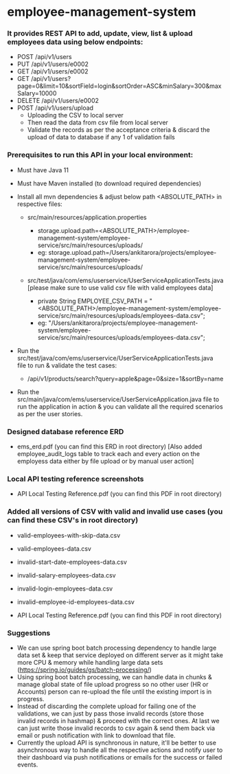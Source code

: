 # employee-management-system

### It provides REST API to add, update, view, list & upload employees data using below endpoints:
  - POST /api/v1/users
  - PUT /api/v1/users/e0002
  - GET /api/v1/users/e0002
  - GET /api/v1/users?page=0&limit=10&sortField=login&sortOrder=ASC&minSalary=300&maxSalary=10000
  - DELETE /api/v1/users/e0002
  - POST /api/v1/users/upload
    - Uploading the CSV to local server
    - Then read the data from csv file from local server
    - Validate the records as per the acceptance criteria & discard the upload of data to database if any 1 of validation fails

### Prerequisites to run this API in your local environment:
  - Must have Java 11
  - Must have Maven installed (to download required dependencies)
  - Install all mvn dependencies & adjust below path <ABSOLUTE_PATH> in respective files:
    - src/main/resources/application.properties 
      - storage.upload.path=<ABSOLUTE_PATH>/employee-management-system/employee-service/src/main/resources/uploads/
      - eg: storage.upload.path=/Users/ankitarora/projects/employee-management-system/employee-service/src/main/resources/uploads/

    - src/test/java/com/ems/userservice/UserServiceApplicationTests.java [please make sure to use valid csv file with valid employees data]
      - private String EMPLOYEE_CSV_PATH = "<ABSOLUTE_PATH>/employee-management-system/employee-service/src/main/resources/uploads/employees-data.csv";
      - eg: "/Users/ankitarora/projects/employee-management-system/employee-service/src/main/resources/uploads/employees-data.csv";

  - Run the src/test/java/com/ems/userservice/UserServiceApplicationTests.java file to run & validate the test cases: 
      - /api/v1/products/search?query=apple&page=0&size=1&sortBy=name

  - Run the src/main/java/com/ems/userservice/UserServiceApplication.java file to run the application in action & you can validate all the required scenarios as per the user stories.


### Designed database reference ERD
  - ems_erd.pdf (you can find this ERD in root directory) [Also added employee_audit_logs table to track each and every action on the employess data either by file upload or by manual user action]
    
### Local API testing reference screenshots
  - API Local Testing Reference.pdf (you can find this PDF in root directory)

### Added all versions of CSV with valid and invalid use cases (you can find these CSV's in root directory)
  - valid-employees-with-skip-data.csv
  - valid-employees-data.csv
  - invalid-start-date-employees-data.csv
  - invalid-salary-employees-data.csv
  - invalid-login-employees-data.csv
  - invalid-employee-id-employees-data.csv

  - API Local Testing Reference.pdf (you can find this PDF in root directory)
  
### Suggestions 
  - We can use spring boot batch processing dependency to handle large data set & keep that service deployed on different server as it might take more CPU & memory while handling large data sets (https://spring.io/guides/gs/batch-processing/)
  - Using spring boot batch processing, we can handle data in chunks & manage global state of file upload progress so no other user (HR or Accounts) person can re-upload the file until the existing import is in progress.
  - Instead of discarding the complete upload for failing one of the validations, we can just by pass those invalid records (store those invalid records in hashmap) & proceed with the correct ones. At last we can just write those invalid records to csv
again & send them back via email or push notification with link to download that file.
  - Currently the upload API is synchronous in nature, it'll be better to use asynchronous way to handle all the respective actions and notify user to their dashboard via push notifications or emails for the success or failed events.




